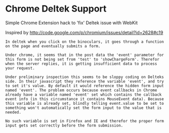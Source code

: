 Chrome Deltek Support
=====================

Simple Chrome Extension hack to 'fix' Deltek issue with WebKit

Inspired by http://code.google.com/p/chromium/issues/detail?id=2628#c19

    In deltek when you click on the binoculars, it goes through a function on the page and eventually submits a form. 
    
    Under chrome, it seems that in the post data the 'event' parameter for this form is not being set from 'test' to 'showChargeForm'. Therefor when the server replies, it is getting insufficient data to process your request.
    
    Under preliminary inspection this seems to be sloppy coding on Delteks side. In their javascript they reference the variable 'event', and try to set it's value. By default it would reference the hidden form input named 'event'. The problem occurs because event callbacks in Chrome already have a variable named 'event' set which contains the callback event info (in this circumstance it contains MouseEvent data). Because this variable is already set, blindly telling event.value to be set to something won't automatically set the form input to the value that is needed.
    
    No such variable is set in Firefox and IE and therefor the proper form input gets set correctly before the form submission.
